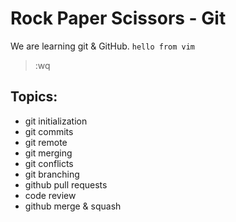# Rock Paper Scissors - Git

We are learning git & GitHub.
`hello from vim`
> :wq

## Topics:
- git initialization
- git commits
- git remote
- git merging
- git conflicts
- git branching
- github pull requests
- code review
- github merge & squash
